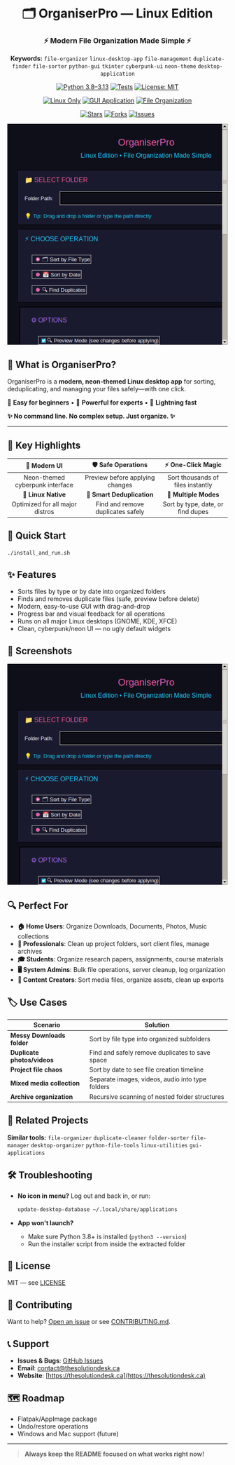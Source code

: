 <div align="center">

# 🗂️ OrganiserPro — Linux Edition

### ⚡ Modern File Organization Made Simple ⚡

**Keywords:** `file-organizer` `linux-desktop-app` `file-management` `duplicate-finder` `file-sorter` `python-gui` `tkinter` `cyberpunk-ui` `neon-theme` `desktop-application`

[![Python 3.8–3.13](https://img.shields.io/badge/python-3.8%20|%203.9%20|%203.10%20|%203.11%20|%203.12%20|%203.13-blue?style=for-the-badge)](https://pypi.org/project/organiserpro/)
[![Tests](https://img.shields.io/github/actions/workflow/status/TheSolutionDeskAndCompany/organiser-pro/ci.yml?style=for-the-badge&label=TESTS)](https://github.com/TheSolutionDeskAndCompany/organiser-pro/actions/workflows/ci.yml)
[![License: MIT](https://img.shields.io/badge/License-MIT-yellow.svg?style=for-the-badge)](https://opensource.org/licenses/MIT)

[![Linux Only](https://img.shields.io/badge/platform-Linux-orange.svg?style=for-the-badge&logo=linux)](https://www.linux.org/)
[![GUI Application](https://img.shields.io/badge/interface-GUI%20Application-green.svg?style=for-the-badge&logo=desktop)](https://github.com/TheSolutionDeskAndCompany/organiser-pro)
[![File Organization](https://img.shields.io/badge/purpose-File%20Organization-purple.svg?style=for-the-badge&logo=folder)](https://github.com/TheSolutionDeskAndCompany/organiser-pro)

[![Stars](https://img.shields.io/github/stars/TheSolutionDeskAndCompany/organiser-pro?style=for-the-badge&color=gold)](https://github.com/TheSolutionDeskAndCompany/organiser-pro/stargazers)
[![Forks](https://img.shields.io/github/forks/TheSolutionDeskAndCompany/organiser-pro?style=for-the-badge&color=blue)](https://github.com/TheSolutionDeskAndCompany/organiser-pro/network/members)
[![Issues](https://img.shields.io/github/issues/TheSolutionDeskAndCompany/organiser-pro?style=for-the-badge&color=red)](https://github.com/TheSolutionDeskAndCompany/organiser-pro/issues)

</div>

<div align="center">
  <img src="screenshots/organiserpro-improved-layout.png" alt="OrganiserPro - Modern Linux File Organization Tool" width="580">
</div>

## 🎯 What is OrganiserPro?

OrganiserPro is a **modern, neon-themed Linux desktop app** for sorting, deduplicating, and managing your files safely—with one click.  

🔰 **Easy for beginners** • 💪 **Powerful for experts** • 🚀 **Lightning fast**  

**✨ No command line. No complex setup. Just organize. ✨**

---

## 🌟 Key Highlights

<div align="center">

| 🎨 **Modern UI** | 🛡️ **Safe Operations** | ⚡ **One-Click Magic** |
|:---:|:---:|:---:|
| Neon-themed cyberpunk interface | Preview before applying changes | Sort thousands of files instantly |
| **🐧 Linux Native** | **🔄 Smart Deduplication** | **📁 Multiple Modes** |
| Optimized for all major distros | Find and remove duplicates safely | Sort by type, date, or find dupes |

</div>

## 🚀 Quick Start

```bash
./install_and_run.sh
```

## ✨ Features

* Sorts files by type or by date into organized folders
* Finds and removes duplicate files (safe, preview before delete)
* Modern, easy-to-use GUI with drag-and-drop
* Progress bar and visual feedback for all operations
* Runs on all major Linux desktops (GNOME, KDE, XFCE)
* Clean, cyberpunk/neon UI — no ugly default widgets

## 📸 Screenshots

<div align="center">
  <img src="screenshots/organiserpro-improved-layout.png" alt="OrganiserPro in action: sorting files" width="580">
</div>

## 🔍 Perfect For

- **🏠 Home Users**: Organize Downloads, Documents, Photos, Music collections
- **💼 Professionals**: Clean up project folders, sort client files, manage archives
- **🎓 Students**: Organize research papers, assignments, course materials
- **🖥️ System Admins**: Bulk file operations, server cleanup, log organization
- **📸 Content Creators**: Sort media files, organize assets, clean up exports

## 🏷️ Use Cases

| Scenario | Solution |
|----------|----------|
| **Messy Downloads folder** | Sort by file type into organized subfolders |
| **Duplicate photos/videos** | Find and safely remove duplicates to save space |
| **Project file chaos** | Sort by date to see file creation timeline |
| **Mixed media collection** | Separate images, videos, audio into type folders |
| **Archive organization** | Recursive scanning of nested folder structures |

## 🔗 Related Projects

**Similar tools:** `file-organizer` `duplicate-cleaner` `folder-sorter` `file-manager` `desktop-organizer` `python-file-tools` `linux-utilities` `gui-applications`

## 🛠️ Troubleshooting

* **No icon in menu?** Log out and back in, or run:

  ```bash
  update-desktop-database ~/.local/share/applications
  ```

* **App won't launch?**

  * Make sure Python 3.8+ is installed (`python3 --version`)
  * Run the installer script from inside the extracted folder

## 📄 License

MIT — see [LICENSE](LICENSE)

## 🤝 Contributing

Want to help? [Open an issue](https://github.com/TheSolutionDeskAndCompany/organiser-pro/issues) or see [CONTRIBUTING.md](CONTRIBUTING.md).

## 📞 Support

* **Issues & Bugs**: [GitHub Issues](https://github.com/TheSolutionDeskAndCompany/organiser-pro/issues)
* **Email**: [contact@thesolutiondesk.ca](mailto:contact@thesolutiondesk.ca)
* **Website**: [https://thesolutiondesk.ca](https://thesolutiondesk.ca)

## 🗺️ Roadmap

* Flatpak/AppImage package
* Undo/restore operations
* Windows and Mac support (future)

---

> **Always keep the README focused on what works right now!**
